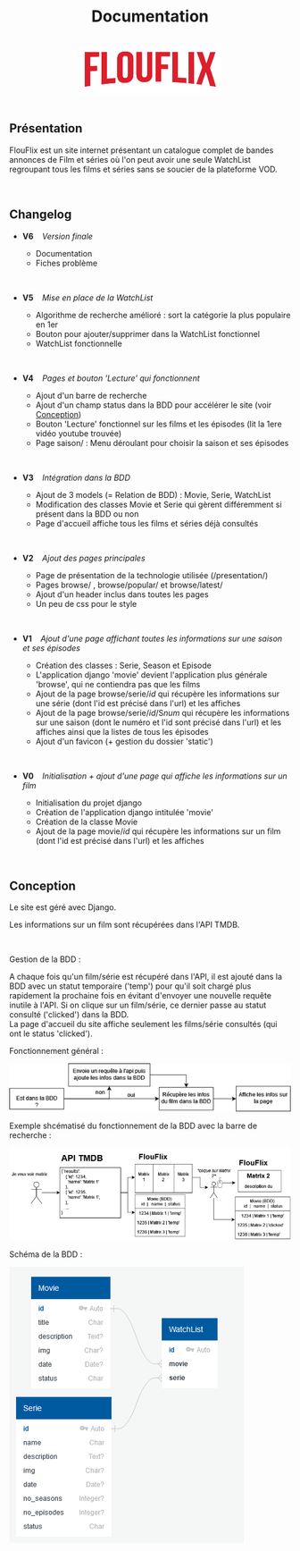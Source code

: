 # <div align="center"> Documentation </div>

<br>

<div align="center"><img src="img/flouflix.png"></img></div>

<br>

## Présentation

FlouFlix est un site internet présentant un catalogue complet de bandes annonces de Film et séries où l'on peut avoir une seule WatchList regroupant tous les films et séries sans se soucier de la plateforme VOD.


<br>

## Changelog

- **V6** &nbsp;&nbsp; *Version finale*

  * Documentation
  * Fiches problème

<br>

- **V5** &nbsp;&nbsp; *Mise en place de la WatchList*

  * Algorithme de recherche amélioré : sort la catégorie la plus populaire en 1er
  * Bouton pour ajouter/supprimer dans la WatchList fonctionnel
  * WatchList fonctionnelle

<br>

- **V4** &nbsp;&nbsp; *Pages et bouton 'Lecture' qui fonctionnent*

  * Ajout d'un barre de recherche
  * Ajout d'un champ status dans la BDD pour accélérer le site (voir [Conception](#conception)</a>) 
  * Bouton 'Lecture' fonctionnel sur les films et les épisodes (lit la 1ere vidéo youtube trouvée)
  * Page saison/ : Menu déroulant pour choisir la saison et ses épisodes

<br>

- **V3** &nbsp;&nbsp; *Intégration dans la BDD*

  * Ajout de 3 models (= Relation de BDD) : Movie, Serie, WatchList
  * Modification des classes Movie et Serie qui gèrent différemment si présent dans la BDD ou non
  * Page d'accueil affiche tous les films et séries déjà consultés

<br>

- **V2** &nbsp;&nbsp; *Ajout des pages principales*

  * Page de présentation de la technologie utilisée (/presentation/)
  * Pages browse/  ,   browse/popular/  et  browse/latest/
  * Ajout d'un header inclus dans toutes les pages
  * Un peu de css pour le style

<br>

- **V1** &nbsp;&nbsp; *Ajout d'une page affichant toutes les informations sur une saison et ses épisodes*

  * Création des classes : Serie, Season et Episode
  * L'application django 'movie' devient l'application plus générale 'browse', qui ne contiendra pas que les films
  * Ajout de la page browse/serie/*id* qui récupère les informations sur une série (dont l'id est précisé dans l'url) et les affiches
  * Ajout de la page browse/serie/*id*/S*num* qui récupère les informations sur une saison (dont le numéro et l'id sont précisé dans l'url) et les affiches ainsi que la listes de tous les épisodes
  * Ajout d'un favicon (+ gestion du dossier 'static')

<br>

- **V0** &nbsp;&nbsp; *Initialisation + ajout d'une page qui affiche les informations sur un film*

  * Initialisation du projet django
  * Création de l'application django intitulée 'movie'
  * Création de la classe Movie
  * Ajout de la page movie/*id* qui récupère les informations sur un film (dont l'id est précisé dans l'url) et les affiches

<br>

<h2 id="conception">Conception</h2>

Le site est géré avec Django.
<br>

Les informations sur un film sont récupérées dans l'API TMDB.

<br>

Gestion de la BDD : 

A chaque fois qu'un film/série est récupéré dans l'API, il est ajouté dans la BDD avec un statut temporaire ('temp') pour qu'il soit chargé plus rapidement la prochaine fois en évitant d'envoyer une nouvelle requête inutile à l'API.
Si on clique sur un film/série, ce dernier passe au statut consulté ('clicked') dans la BDD. <br>
La page d'accueil du site affiche seulement les films/série consultés (qui ont le status 'clicked').

Fonctionnement général :

![](img/affiche.png)

Exemple shcématisé du fonctionnement de la BDD avec la barre de recherche  :

![](img/search.png)

Schéma de la BDD :

![](img/BDD.png)
